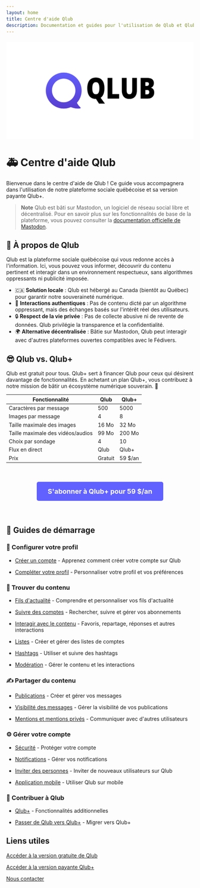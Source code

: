 ```yaml
---
layout: home
title: Centre d'aide Qlub
description: Documentation et guides pour l'utilisation de Qlub et Qlub+, la plateforme sociale québécoise
---
```


<div style="text-align: center; margin: 20px 0;">
  <img src="./assets/banner.png" alt="Logo Qlub" style="height: auto;">
</div>

<style>
table {
  width: 100%;
}
</style>

# 🚑 Centre d'aide Qlub

Bienvenue dans le centre d'aide de Qlub ! Ce guide vous accompagnera dans l'utilisation de notre plateforme sociale québécoise et sa version payante Qlub+.

> **Note** Qlub est bâti sur Mastodon, un logiciel de réseau social libre et décentralisé. Pour en savoir plus sur les fonctionnalités de base de la plateforme, vous pouvez consulter la [documentation officielle de Mastodon](https://docs.joinmastodon.org/).


## 💁 À propos de Qlub

Qlub est la plateforme sociale québécoise qui vous redonne accès à l'information. Ici, vous pouvez vous informer, découvrir du contenu pertinent et interagir dans un environnement respectueux, sans algorithmes oppressants ni publicité imposée.

- 🇨🇦 **Solution locale** : Qlub est hébergé au Canada (bientôt au Québec) pour garantir notre souveraineté numérique.
- 💬 **Interactions authentiques** : Pas de contenu dicté par un algorithme oppressant, mais des échanges basés sur l'intérêt réel des utilisateurs.
- 🔒 **Respect de la vie privée** : Pas de collecte abusive ni de revente de données. Qlub privilégie la transparence et la confidentialité.
- 🌍 **Alternative décentralisée** : Bâtie sur Mastodon, Qlub peut interagir avec d'autres plateformes ouvertes compatibles avec le Fédivers.

## 😎 Qlub vs. Qlub+
Qlub est gratuit pour tous. Qlub+ sert à financer Qlub pour ceux qui désirent davantage de fonctionnalités. En achetant un plan Qlub+, vous contribuez à notre mission de bâtir un écosystème numérique souverain. 💜

| Fonctionnalité | Qlub | Qlub+ |
|-|-|-|
| Caractères par message | 500 | 5000 |
| Images par message | 4 | 8 |
| Taille maximale des images | 16 Mo | 32 Mo |
| Taille maximale des vidéos/audios | 99 Mo | 200 Mo |
| Choix par sondage | 4 | 10 |
| Flux en direct | Qlub | Qlub+ |
| Prix | Gratuit | 59 $/an |

<br>

<div style="text-align: center; margin: 20px 0;">
  <a href="https://plus.qlub.social/auth/sign_up" style="display: inline-block; background-color: #6161ff; color: white; padding: 15px 30px; text-decoration: none; border-radius: 5px; font-weight: bold; font-size: 18px;">
    S'abonner à Qlub+ pour 59 $/an
  </a>
</div>

<br>

## 🚀 Guides de démarrage

### 👤 Configurer votre profil
- [Créer un compte](guides/create-account.md) - Apprenez comment créer votre compte sur Qlub

- [Compléter votre profil](guides/profile.md) - Personnaliser votre profil et vos préférences

### 🔎 Trouver du contenu

- [Fils d'actualité](guides/timelines.md) - Comprendre et personnaliser vos fils d'actualité

- [Suivre des comptes](guides/following.md) - Rechercher, suivre et gérer vos abonnements

- [Interagir avec le contenu](guides/interacting.md) - Favoris, repartage, réponses et autres interactions

- [Listes](guides/lists.md) - Créer et gérer des listes de comptes

- [Hashtags](guides/hashtags.md) - Utiliser et suivre des hashtags

- [Modération](guides/moderation.md) - Gérer le contenu et les interactions

### ✍️ Partager du contenu

- [Publications](guides/publishing.md) - Créer et gérer vos messages

- [Visibilité des messages](guides/visibility.md) - Gérer la visibilité de vos publications

- [Mentions et mentions privés](guides/mentions.md) - Communiquer avec d'autres utilisateurs

### ⚙️ Gérer votre compte

- [Sécurité](guides/security.md) - Protéger votre compte

- [Notifications](guides/notifications.md) - Gérer vos notifications

- [Inviter des personnes](guides/invitations.md) - Inviter de nouveaux utilisateurs sur Qlub

- [Application mobile](guides/mobile.md) - Utiliser Qlub sur mobile

### 💜 Contribuer à Qlub

- [Qlub+](guides/qlub-plus.md) - Fonctionnalités additionnelles

- [Passer de Qlub vers Qlub+](guides/migration-to-plus.md) - Migrer vers Qlub+


## Liens utiles
[Accéder à la version gratuite de Qlub](https://qlub.social)

[Accéder à la version payante Qlub+](https://plus.qlub.social)

[Nous contacter](mailto:aide@qlub.social)